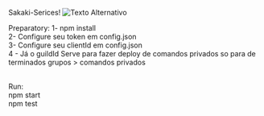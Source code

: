 Sakaki-Serices!
<img src="https://i.ibb.co/qs37qDm/undefined-image.png" alt="Texto Alternativo">

Preparatory:
1- npm install <br>
2- Configure seu token em config.json <br>
3- Configure seu clientId em config.json <br>
4 - Já o guildId Serve para fazer deploy de comandos privados so para de terminados grupos > comandos privados <br>
<br>

Run:<br>
npm start <br>
npm test
